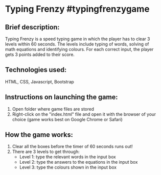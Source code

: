 # Typing Frenzy #typingfrenzygame

## Brief description:
Typing Frenzy is a speed typing game in which the player has to clear 3 levels within 60 seconds. The levels include typing of words, solving of math equations and identifying colours. For each correct input, the player gets 3 points added to their score.

## Technologies used:
HTML, CSS, Javascript, Bootstrap

## Instructions on launching the game:
1. Open folder where game files are stored
2. Right-click on the "index.html" file and open it with the browser of your choice (game works best on Google Chrome or Safari)

## How the game works:
1. Clear all the boxes before the timer of 60 seconds runs out!
2. There are 3 levels to get through:
     - Level 1: type the relevant words in the input box
     - Level 2: type the answers to the equations in the input box
     - Level 3: type the colours shown in the input box
